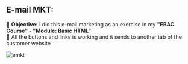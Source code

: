 ##  E-mail MKT:
🔹 <b>Objective:</b> I did this e-mail marketing as an exercise in my <b>"EBAC Course" - "Module: Basic HTML"</b><br>
🔹 All the buttons and links is working and it sends to another tab of the customer website<br>

![emkt](https://user-images.githubusercontent.com/117865111/204065293-44f691c1-05d5-4d5d-8e95-4fa34b5a72f0.jpg)
